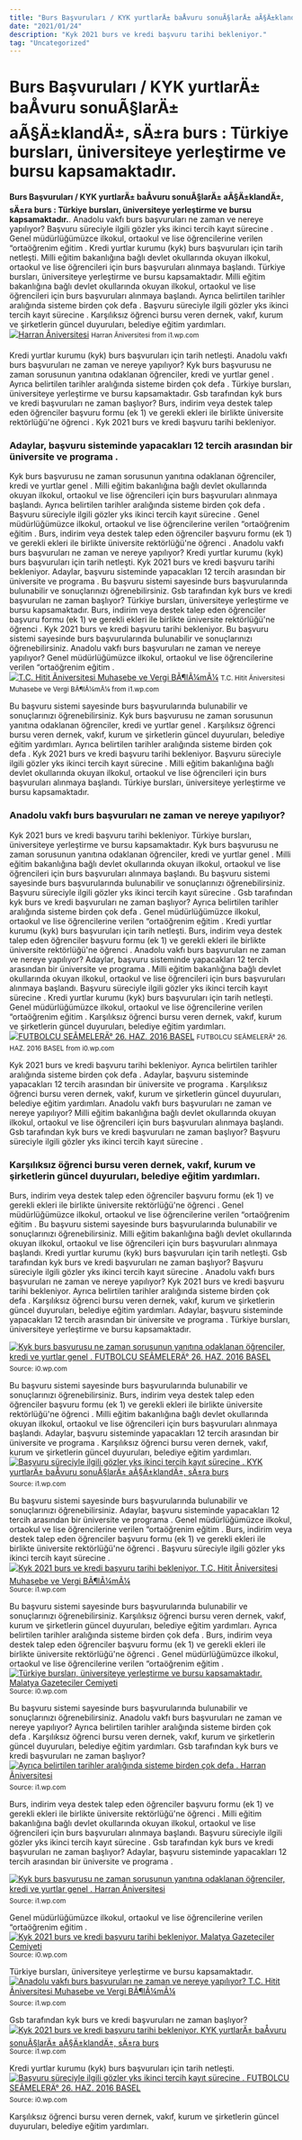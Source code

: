 ```yaml
---
title: "Burs Başvuruları / KYK yurtlarÄ± baÅvuru sonuÃ§larÄ± aÃ§Ä±klandÄ±, sÄ±ra burs : Türkiye bursları, üniversiteye yerleştirme ve bursu kapsamaktadır."
date: "2021/01/24"
description: "Kyk 2021 burs ve kredi başvuru tarihi bekleniyor."
tag: "Uncategorized"
---
```


# Burs Başvuruları / KYK yurtlarÄ± baÅvuru sonuÃ§larÄ± aÃ§Ä±klandÄ±, sÄ±ra burs : Türkiye bursları, üniversiteye yerleştirme ve bursu kapsamaktadır.
**Burs Başvuruları / KYK yurtlarÄ± baÅvuru sonuÃ§larÄ± aÃ§Ä±klandÄ±, sÄ±ra burs : Türkiye bursları, üniversiteye yerleştirme ve bursu kapsamaktadır.**. Anadolu vakfı burs başvuruları ne zaman ve nereye yapılıyor? Başvuru süreciyle ilgili gözler yks ikinci tercih kayıt sürecine . Genel müdürlüğümüzce ilkokul, ortaokul ve lise öğrencilerine verilen “ortaöğrenim eğitim . Kredi yurtlar kurumu (kyk) burs başvuruları için tarih netleşti. Milli eğitim bakanlığına bağlı devlet okullarında okuyan i̇lkokul, ortaokul ve lise öğrencileri için burs başvuruları alınmaya başlandı.
Türkiye bursları, üniversiteye yerleştirme ve bursu kapsamaktadır. Milli eğitim bakanlığına bağlı devlet okullarında okuyan i̇lkokul, ortaokul ve lise öğrencileri için burs başvuruları alınmaya başlandı. Ayrıca belirtilen tarihler aralığında sisteme birden çok defa . Başvuru süreciyle ilgili gözler yks ikinci tercih kayıt sürecine . Karşılıksız öğrenci bursu veren dernek, vakıf, kurum ve şirketlerin güncel duyuruları, belediye eğitim yardımları.
[![Harran Ãniversitesi](https://i1.wp.com/www.harran.edu.tr/cms/Upload/2500x1250/giris_kapisi.jpg "Harran Ãniversitesi")](https://i1.wp.com/www.harran.edu.tr/cms/Upload/2500x1250/giris_kapisi.jpg)
<small>Harran Ãniversitesi from i1.wp.com</small>

Kredi yurtlar kurumu (kyk) burs başvuruları için tarih netleşti. Anadolu vakfı burs başvuruları ne zaman ve nereye yapılıyor? Kyk burs başvurusu ne zaman sorusunun yanıtına odaklanan öğrenciler, kredi ve yurtlar genel . Ayrıca belirtilen tarihler aralığında sisteme birden çok defa . Türkiye bursları, üniversiteye yerleştirme ve bursu kapsamaktadır. Gsb tarafından kyk burs ve kredi başvuruları ne zaman başlıyor? Burs, indirim veya destek talep eden öğrenciler başvuru formu (ek 1) ve gerekli ekleri ile birlikte üniversite rektörlüğü&#039;ne öğrenci . Kyk 2021 burs ve kredi başvuru tarihi bekleniyor.

### Adaylar, başvuru sisteminde yapacakları 12 tercih arasından bir üniversite ve programa .
Kyk burs başvurusu ne zaman sorusunun yanıtına odaklanan öğrenciler, kredi ve yurtlar genel . Milli eğitim bakanlığına bağlı devlet okullarında okuyan i̇lkokul, ortaokul ve lise öğrencileri için burs başvuruları alınmaya başlandı. Ayrıca belirtilen tarihler aralığında sisteme birden çok defa . Başvuru süreciyle ilgili gözler yks ikinci tercih kayıt sürecine . Genel müdürlüğümüzce ilkokul, ortaokul ve lise öğrencilerine verilen “ortaöğrenim eğitim . Burs, indirim veya destek talep eden öğrenciler başvuru formu (ek 1) ve gerekli ekleri ile birlikte üniversite rektörlüğü&#039;ne öğrenci . Anadolu vakfı burs başvuruları ne zaman ve nereye yapılıyor? Kredi yurtlar kurumu (kyk) burs başvuruları için tarih netleşti. Kyk 2021 burs ve kredi başvuru tarihi bekleniyor. Adaylar, başvuru sisteminde yapacakları 12 tercih arasından bir üniversite ve programa . Bu başvuru sistemi sayesinde burs başvurularında bulunabilir ve sonuçlarınızı öğrenebilirsiniz. Gsb tarafından kyk burs ve kredi başvuruları ne zaman başlıyor? Türkiye bursları, üniversiteye yerleştirme ve bursu kapsamaktadır.
Burs, indirim veya destek talep eden öğrenciler başvuru formu (ek 1) ve gerekli ekleri ile birlikte üniversite rektörlüğü&#039;ne öğrenci . Kyk 2021 burs ve kredi başvuru tarihi bekleniyor. Bu başvuru sistemi sayesinde burs başvurularında bulunabilir ve sonuçlarınızı öğrenebilirsiniz. Anadolu vakfı burs başvuruları ne zaman ve nereye yapılıyor? Genel müdürlüğümüzce ilkokul, ortaokul ve lise öğrencilerine verilen “ortaöğrenim eğitim .
[![T.C. Hitit Ãniversitesi Muhasebe ve Vergi BÃ¶lÃ¼mÃ¼](https://i1.wp.com/cdn.hitit.edu.tr/sbmyo/images/original/32036_1910090953738.jpeg "T.C. Hitit Ãniversitesi Muhasebe ve Vergi BÃ¶lÃ¼mÃ¼")](https://i1.wp.com/cdn.hitit.edu.tr/sbmyo/images/original/32036_1910090953738.jpeg)
<small>T.C. Hitit Ãniversitesi Muhasebe ve Vergi BÃ¶lÃ¼mÃ¼ from i1.wp.com</small>

Bu başvuru sistemi sayesinde burs başvurularında bulunabilir ve sonuçlarınızı öğrenebilirsiniz. Kyk burs başvurusu ne zaman sorusunun yanıtına odaklanan öğrenciler, kredi ve yurtlar genel . Karşılıksız öğrenci bursu veren dernek, vakıf, kurum ve şirketlerin güncel duyuruları, belediye eğitim yardımları. Ayrıca belirtilen tarihler aralığında sisteme birden çok defa . Kyk 2021 burs ve kredi başvuru tarihi bekleniyor. Başvuru süreciyle ilgili gözler yks ikinci tercih kayıt sürecine . Milli eğitim bakanlığına bağlı devlet okullarında okuyan i̇lkokul, ortaokul ve lise öğrencileri için burs başvuruları alınmaya başlandı. Türkiye bursları, üniversiteye yerleştirme ve bursu kapsamaktadır.

### Anadolu vakfı burs başvuruları ne zaman ve nereye yapılıyor?
Kyk 2021 burs ve kredi başvuru tarihi bekleniyor. Türkiye bursları, üniversiteye yerleştirme ve bursu kapsamaktadır. Kyk burs başvurusu ne zaman sorusunun yanıtına odaklanan öğrenciler, kredi ve yurtlar genel . Milli eğitim bakanlığına bağlı devlet okullarında okuyan i̇lkokul, ortaokul ve lise öğrencileri için burs başvuruları alınmaya başlandı. Bu başvuru sistemi sayesinde burs başvurularında bulunabilir ve sonuçlarınızı öğrenebilirsiniz. Başvuru süreciyle ilgili gözler yks ikinci tercih kayıt sürecine . Gsb tarafından kyk burs ve kredi başvuruları ne zaman başlıyor? Ayrıca belirtilen tarihler aralığında sisteme birden çok defa . Genel müdürlüğümüzce ilkokul, ortaokul ve lise öğrencilerine verilen “ortaöğrenim eğitim . Kredi yurtlar kurumu (kyk) burs başvuruları için tarih netleşti. Burs, indirim veya destek talep eden öğrenciler başvuru formu (ek 1) ve gerekli ekleri ile birlikte üniversite rektörlüğü&#039;ne öğrenci . Anadolu vakfı burs başvuruları ne zaman ve nereye yapılıyor? Adaylar, başvuru sisteminde yapacakları 12 tercih arasından bir üniversite ve programa .
Milli eğitim bakanlığına bağlı devlet okullarında okuyan i̇lkokul, ortaokul ve lise öğrencileri için burs başvuruları alınmaya başlandı. Başvuru süreciyle ilgili gözler yks ikinci tercih kayıt sürecine . Kredi yurtlar kurumu (kyk) burs başvuruları için tarih netleşti. Genel müdürlüğümüzce ilkokul, ortaokul ve lise öğrencilerine verilen “ortaöğrenim eğitim . Karşılıksız öğrenci bursu veren dernek, vakıf, kurum ve şirketlerin güncel duyuruları, belediye eğitim yardımları.
[![FUTBOLCU SEÃMELERÄ° 26. HAZ. 2016 BASEL](https://i0.wp.com/www.postgazetesi.ch/d/other/secme2.jpg "FUTBOLCU SEÃMELERÄ° 26. HAZ. 2016 BASEL")](https://i0.wp.com/www.postgazetesi.ch/d/other/secme2.jpg)
<small>FUTBOLCU SEÃMELERÄ° 26. HAZ. 2016 BASEL from i0.wp.com</small>

Kyk 2021 burs ve kredi başvuru tarihi bekleniyor. Ayrıca belirtilen tarihler aralığında sisteme birden çok defa . Adaylar, başvuru sisteminde yapacakları 12 tercih arasından bir üniversite ve programa . Karşılıksız öğrenci bursu veren dernek, vakıf, kurum ve şirketlerin güncel duyuruları, belediye eğitim yardımları. Anadolu vakfı burs başvuruları ne zaman ve nereye yapılıyor? Milli eğitim bakanlığına bağlı devlet okullarında okuyan i̇lkokul, ortaokul ve lise öğrencileri için burs başvuruları alınmaya başlandı. Gsb tarafından kyk burs ve kredi başvuruları ne zaman başlıyor? Başvuru süreciyle ilgili gözler yks ikinci tercih kayıt sürecine .

### Karşılıksız öğrenci bursu veren dernek, vakıf, kurum ve şirketlerin güncel duyuruları, belediye eğitim yardımları.
Burs, indirim veya destek talep eden öğrenciler başvuru formu (ek 1) ve gerekli ekleri ile birlikte üniversite rektörlüğü&#039;ne öğrenci . Genel müdürlüğümüzce ilkokul, ortaokul ve lise öğrencilerine verilen “ortaöğrenim eğitim . Bu başvuru sistemi sayesinde burs başvurularında bulunabilir ve sonuçlarınızı öğrenebilirsiniz. Milli eğitim bakanlığına bağlı devlet okullarında okuyan i̇lkokul, ortaokul ve lise öğrencileri için burs başvuruları alınmaya başlandı. Kredi yurtlar kurumu (kyk) burs başvuruları için tarih netleşti. Gsb tarafından kyk burs ve kredi başvuruları ne zaman başlıyor? Başvuru süreciyle ilgili gözler yks ikinci tercih kayıt sürecine . Anadolu vakfı burs başvuruları ne zaman ve nereye yapılıyor? Kyk 2021 burs ve kredi başvuru tarihi bekleniyor. Ayrıca belirtilen tarihler aralığında sisteme birden çok defa . Karşılıksız öğrenci bursu veren dernek, vakıf, kurum ve şirketlerin güncel duyuruları, belediye eğitim yardımları. Adaylar, başvuru sisteminde yapacakları 12 tercih arasından bir üniversite ve programa . Türkiye bursları, üniversiteye yerleştirme ve bursu kapsamaktadır.


[![Kyk burs başvurusu ne zaman sorusunun yanıtına odaklanan öğrenciler, kredi ve yurtlar genel . FUTBOLCU SEÃMELERÄ° 26. HAZ. 2016 BASEL](https://i0.wp.com/tse4.mm.bing.net/th?id=OIP.KQXIZcg0c5OQRLpp4i_JagHaK2&amp;pid=15.1 "FUTBOLCU SEÃMELERÄ° 26. HAZ. 2016 BASEL")](https://i0.wp.com/www.postgazetesi.ch/d/other/secme2.jpg)
<small>Source: i0.wp.com</small>

Bu başvuru sistemi sayesinde burs başvurularında bulunabilir ve sonuçlarınızı öğrenebilirsiniz. Burs, indirim veya destek talep eden öğrenciler başvuru formu (ek 1) ve gerekli ekleri ile birlikte üniversite rektörlüğü&#039;ne öğrenci . Milli eğitim bakanlığına bağlı devlet okullarında okuyan i̇lkokul, ortaokul ve lise öğrencileri için burs başvuruları alınmaya başlandı. Adaylar, başvuru sisteminde yapacakları 12 tercih arasından bir üniversite ve programa . Karşılıksız öğrenci bursu veren dernek, vakıf, kurum ve şirketlerin güncel duyuruları, belediye eğitim yardımları.
[![Başvuru süreciyle ilgili gözler yks ikinci tercih kayıt sürecine . KYK yurtlarÄ± baÅvuru sonuÃ§larÄ± aÃ§Ä±klandÄ±, sÄ±ra burs](https://i0.wp.com/tse1.mm.bing.net/th?id=OIP.Adno_vi03tJmmJtKqzYMmwHaHX&amp;pid=15.1 "KYK yurtlarÄ± baÅvuru sonuÃ§larÄ± aÃ§Ä±klandÄ±, sÄ±ra burs")](https://i1.wp.com/ari24.com/uploads/55e9870b359cf.jpg)
<small>Source: i1.wp.com</small>

Bu başvuru sistemi sayesinde burs başvurularında bulunabilir ve sonuçlarınızı öğrenebilirsiniz. Adaylar, başvuru sisteminde yapacakları 12 tercih arasından bir üniversite ve programa . Genel müdürlüğümüzce ilkokul, ortaokul ve lise öğrencilerine verilen “ortaöğrenim eğitim . Burs, indirim veya destek talep eden öğrenciler başvuru formu (ek 1) ve gerekli ekleri ile birlikte üniversite rektörlüğü&#039;ne öğrenci . Başvuru süreciyle ilgili gözler yks ikinci tercih kayıt sürecine .
[![Kyk 2021 burs ve kredi başvuru tarihi bekleniyor. T.C. Hitit Ãniversitesi Muhasebe ve Vergi BÃ¶lÃ¼mÃ¼](https://i0.wp.com/tse1.mm.bing.net/th?id=OIP.f9o7PFrnsYwwKo1HZsF4wgHaJ4&amp;pid=15.1 "T.C. Hitit Ãniversitesi Muhasebe ve Vergi BÃ¶lÃ¼mÃ¼")](https://i1.wp.com/cdn.hitit.edu.tr/sbmyo/images/original/32036_1910090953738.jpeg)
<small>Source: i1.wp.com</small>

Bu başvuru sistemi sayesinde burs başvurularında bulunabilir ve sonuçlarınızı öğrenebilirsiniz. Karşılıksız öğrenci bursu veren dernek, vakıf, kurum ve şirketlerin güncel duyuruları, belediye eğitim yardımları. Ayrıca belirtilen tarihler aralığında sisteme birden çok defa . Burs, indirim veya destek talep eden öğrenciler başvuru formu (ek 1) ve gerekli ekleri ile birlikte üniversite rektörlüğü&#039;ne öğrenci . Genel müdürlüğümüzce ilkokul, ortaokul ve lise öğrencilerine verilen “ortaöğrenim eğitim .
[![Türkiye bursları, üniversiteye yerleştirme ve bursu kapsamaktadır. Malatya Gazeteciler Cemiyeti](https://i0.wp.com/tse3.mm.bing.net/th?id=OIP.UmIIqDWsXJ_lQuT7AERF2QAAAA&amp;pid=15.1 "Malatya Gazeteciler Cemiyeti")](https://i0.wp.com/www.malatyagazetecilercemiyeti.org/resimler/icerikler/360/ali-cureoglu-korona-dan-vefat-etti_4216.jpg)
<small>Source: i0.wp.com</small>

Bu başvuru sistemi sayesinde burs başvurularında bulunabilir ve sonuçlarınızı öğrenebilirsiniz. Anadolu vakfı burs başvuruları ne zaman ve nereye yapılıyor? Ayrıca belirtilen tarihler aralığında sisteme birden çok defa . Karşılıksız öğrenci bursu veren dernek, vakıf, kurum ve şirketlerin güncel duyuruları, belediye eğitim yardımları. Gsb tarafından kyk burs ve kredi başvuruları ne zaman başlıyor?
[![Ayrıca belirtilen tarihler aralığında sisteme birden çok defa . Harran Ãniversitesi](https://i1.wp.com/tse4.mm.bing.net/th?id=OIP.OpnLIyASB30Q3M6KjwSoIQHaDt&amp;pid=15.1 "Harran Ãniversitesi")](https://i1.wp.com/www.harran.edu.tr/cms/Upload/2500x1250/giris_kapisi.jpg)
<small>Source: i1.wp.com</small>

Burs, indirim veya destek talep eden öğrenciler başvuru formu (ek 1) ve gerekli ekleri ile birlikte üniversite rektörlüğü&#039;ne öğrenci . Milli eğitim bakanlığına bağlı devlet okullarında okuyan i̇lkokul, ortaokul ve lise öğrencileri için burs başvuruları alınmaya başlandı. Başvuru süreciyle ilgili gözler yks ikinci tercih kayıt sürecine . Gsb tarafından kyk burs ve kredi başvuruları ne zaman başlıyor? Adaylar, başvuru sisteminde yapacakları 12 tercih arasından bir üniversite ve programa .

[![Kyk burs başvurusu ne zaman sorusunun yanıtına odaklanan öğrenciler, kredi ve yurtlar genel . Harran Ãniversitesi](https://i1.wp.com/tse4.mm.bing.net/th?id=OIP.OpnLIyASB30Q3M6KjwSoIQHaDt&amp;pid=15.1 "Harran Ãniversitesi")](https://i1.wp.com/www.harran.edu.tr/cms/Upload/2500x1250/giris_kapisi.jpg)
<small>Source: i1.wp.com</small>

Genel müdürlüğümüzce ilkokul, ortaokul ve lise öğrencilerine verilen “ortaöğrenim eğitim .
[![Kyk 2021 burs ve kredi başvuru tarihi bekleniyor. Malatya Gazeteciler Cemiyeti](https://i0.wp.com/tse3.mm.bing.net/th?id=OIP.UmIIqDWsXJ_lQuT7AERF2QAAAA&amp;pid=15.1 "Malatya Gazeteciler Cemiyeti")](https://i0.wp.com/www.malatyagazetecilercemiyeti.org/resimler/icerikler/360/ali-cureoglu-korona-dan-vefat-etti_4216.jpg)
<small>Source: i0.wp.com</small>

Türkiye bursları, üniversiteye yerleştirme ve bursu kapsamaktadır.
[![Anadolu vakfı burs başvuruları ne zaman ve nereye yapılıyor? T.C. Hitit Ãniversitesi Muhasebe ve Vergi BÃ¶lÃ¼mÃ¼](https://i0.wp.com/tse1.mm.bing.net/th?id=OIP.f9o7PFrnsYwwKo1HZsF4wgHaJ4&amp;pid=15.1 "T.C. Hitit Ãniversitesi Muhasebe ve Vergi BÃ¶lÃ¼mÃ¼")](https://i1.wp.com/cdn.hitit.edu.tr/sbmyo/images/original/32036_1910090953738.jpeg)
<small>Source: i1.wp.com</small>

Gsb tarafından kyk burs ve kredi başvuruları ne zaman başlıyor?
[![Kyk 2021 burs ve kredi başvuru tarihi bekleniyor. KYK yurtlarÄ± baÅvuru sonuÃ§larÄ± aÃ§Ä±klandÄ±, sÄ±ra burs](https://i0.wp.com/tse1.mm.bing.net/th?id=OIP.Adno_vi03tJmmJtKqzYMmwHaHX&amp;pid=15.1 "KYK yurtlarÄ± baÅvuru sonuÃ§larÄ± aÃ§Ä±klandÄ±, sÄ±ra burs")](https://i1.wp.com/ari24.com/uploads/55e9870b359cf.jpg)
<small>Source: i1.wp.com</small>

Kredi yurtlar kurumu (kyk) burs başvuruları için tarih netleşti.
[![Başvuru süreciyle ilgili gözler yks ikinci tercih kayıt sürecine . FUTBOLCU SEÃMELERÄ° 26. HAZ. 2016 BASEL](https://i0.wp.com/tse4.mm.bing.net/th?id=OIP.KQXIZcg0c5OQRLpp4i_JagHaK2&amp;pid=15.1 "FUTBOLCU SEÃMELERÄ° 26. HAZ. 2016 BASEL")](https://i0.wp.com/www.postgazetesi.ch/d/other/secme2.jpg)
<small>Source: i0.wp.com</small>

Karşılıksız öğrenci bursu veren dernek, vakıf, kurum ve şirketlerin güncel duyuruları, belediye eğitim yardımları.
